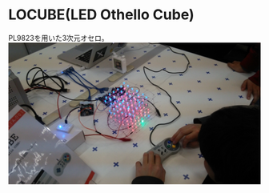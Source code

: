 LOCUBE(LED Othello Cube)
===
PL9823を用いた3次元オセロ。
<img src="https://github.com/0g3/locube/blob/master/img/playing.JPG"> 